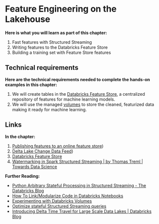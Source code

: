 # Feature Engineering on the Lakehouse

**Here is what you will learn as part of this chapter:**
1. Fast features with Structured Streaming
2. Writing features to the Databricks Feature Store
3. Building a training set with Feature Store features 

## Technical requirements 

**Here are the technical requirements needed to complete the hands-on examples in this chapter:**
1. We will create tables in the [Databricks Feature Store]((https://docs.databricks.com/en/machine-learning/feature-store/index.html)), a centralized repository of features for machine learning models. 
2. We will use the managed [volumes]((https://docs.databricks.com/en/sql/language-manual/sql-ref-volumes.html)) to store the cleaned, featurized data making it ready for machine learning.

## Links

**In the chapter:**
1. [Publishing features to an online feature store](https://docs.databricks.com/machine-learning/feature-store/online-feature-stores.html))
2. [Delta Lake Change Data Feed](https://docs.databricks.com/en/delta/delta-change-data-feed.html))
3. [Databricks Feature Store](https://api-docs.databricks.com/python/feature-store/latest/index.html)
4. [Watermarking in Spark Structured Streaming | by Thomas Treml | Towards Data Science](https://towardsdatascience.com/watermarking-in-spark-structured-streaming-9e164f373e9) 

**Further Reading:**
- [Python Arbitrary Stateful Processing in Structured Streaming - The Databricks Blog](https://www.databricks.com/blog/2022/10/18/python-arbitrary-stateful-processing-structured-streaming.html)
- [How To Link/Modularize Code in Databricks Notebooks](https://gbamezai.medium.com/what-is-notebook-modularization-in-databricks-ca30b72ce888)
- [Experimenting with Databricks Volumes](https://medium.com/@tsiciliani/experimenting-with-databricks-volumes-5666cecb166)
- [Optimize stateful Structured Streaming queries](https://docs.databricks.com/en/structured-streaming/stateful-streaming.html)
- [Introducing Delta Time Travel for Large Scale Data Lakes | Databricks Blog](https://www.databricks.com/blog/2019/02/04/introducing-delta-time-travel-for-large-scale-data-lakes.html)

